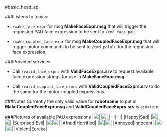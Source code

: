 #basic_head_api

###Listens to topics:
+ `/make_face_expr` for msg **MakeFaceExpr.msg** that will trigger the requested PAU face expression to be sent to `/cmd_face_pau`.

+ `/make_coupled_face_expr` for msg **MakeCoupledFaceExpr.msg** that will trigger motor commands to be sent to `/cmd_pololu` for the requested face expression.

###Provided services:
+ Call `/valid_face_exprs` with **ValidFaceExprs.srv** to request available face expression strings for use in **MakeFaceExpr.msg**.

+ Call `/valid_coupled_face_exprs` with **ValidCoupledFaceExprs.srv** to do the same for the motor-coupled expressions.

###Notes
Currently the only valid value for **robotname** to put in **MakeCoupledFaceExpr.msg** and **ValidCoupledFaceExprs.srv** is `einstein`.

###Pictures of available PAU expressions
|![](https://raw.githubusercontent.com/hansonrobotics/basic_head_api/master/src/config/01-happy.png)| ![](https://raw.githubusercontent.com/hansonrobotics/basic_head_api/master/src/config/02-sad.png)|
|:-:|:-:|
|Happy|Sad|
|![](https://raw.githubusercontent.com/hansonrobotics/basic_head_api/master/src/config/03-surprised.png)|![](https://raw.githubusercontent.com/hansonrobotics/basic_head_api/master/src/config/04-evil.png)|
|Surprised|Evil|
|![](https://raw.githubusercontent.com/hansonrobotics/basic_head_api/master/src/config/05-afraid.png)|![](https://raw.githubusercontent.com/hansonrobotics/basic_head_api/master/src/config/06-horrified.png)|
|Afraid|Horrified|
|![](https://raw.githubusercontent.com/hansonrobotics/basic_head_api/master/src/config/07-annoyed.png)|![](https://raw.githubusercontent.com/hansonrobotics/basic_head_api/master/src/config/08-innocent.png)|
|Annoyed|Innocent|
|![](https://raw.githubusercontent.com/hansonrobotics/basic_head_api/master/src/config/09-violent.png)|![](https://raw.githubusercontent.com/hansonrobotics/basic_head_api/master/src/config/10-eureka.png)|
|Violent|Eureka|
